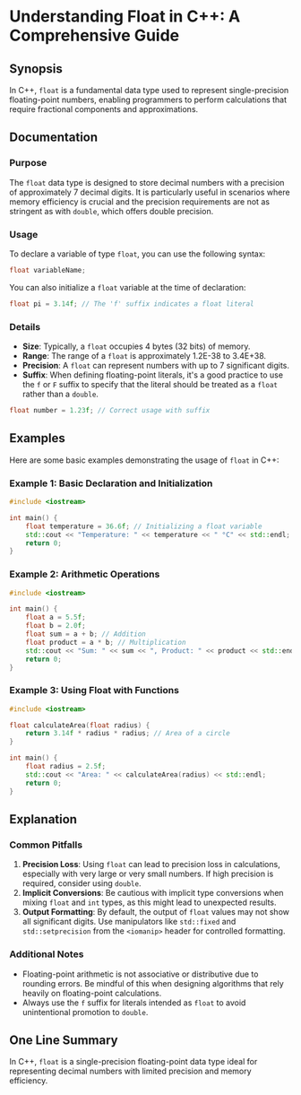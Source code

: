 <!--
Meta Description: # Understanding Float in C++: A Comprehensive Guide ## Synopsis In C++, `float` is a fundamental data type used to represent single-precision floating...
Meta Keywords: float, precision, std, cpp, type
-->

# Understanding Float in C++: A Comprehensive Guide

## Synopsis
In C++, `float` is a fundamental data type used to represent single-precision floating-point numbers, enabling programmers to perform calculations that require fractional components and approximations.

## Documentation
### Purpose
The `float` data type is designed to store decimal numbers with a precision of approximately 7 decimal digits. It is particularly useful in scenarios where memory efficiency is crucial and the precision requirements are not as stringent as with `double`, which offers double precision.

### Usage
To declare a variable of type `float`, you can use the following syntax:

```cpp
float variableName;
```

You can also initialize a `float` variable at the time of declaration:

```cpp
float pi = 3.14f; // The 'f' suffix indicates a float literal
```

### Details
- **Size**: Typically, a `float` occupies 4 bytes (32 bits) of memory.
- **Range**: The range of a `float` is approximately 1.2E-38 to 3.4E+38.
- **Precision**: A `float` can represent numbers with up to 7 significant digits.
- **Suffix**: When defining floating-point literals, it's a good practice to use the `f` or `F` suffix to specify that the literal should be treated as a `float` rather than a `double`.

```cpp
float number = 1.23f; // Correct usage with suffix
```

## Examples
Here are some basic examples demonstrating the usage of `float` in C++:

### Example 1: Basic Declaration and Initialization
```cpp
#include <iostream>

int main() {
    float temperature = 36.6f; // Initializing a float variable
    std::cout << "Temperature: " << temperature << " °C" << std::endl;
    return 0;
}
```

### Example 2: Arithmetic Operations
```cpp
#include <iostream>

int main() {
    float a = 5.5f;
    float b = 2.0f;
    float sum = a + b; // Addition
    float product = a * b; // Multiplication
    std::cout << "Sum: " << sum << ", Product: " << product << std::endl;
    return 0;
}
```

### Example 3: Using Float with Functions
```cpp
#include <iostream>

float calculateArea(float radius) {
    return 3.14f * radius * radius; // Area of a circle
}

int main() {
    float radius = 2.5f;
    std::cout << "Area: " << calculateArea(radius) << std::endl;
    return 0;
}
```

## Explanation
### Common Pitfalls
1. **Precision Loss**: Using `float` can lead to precision loss in calculations, especially with very large or very small numbers. If high precision is required, consider using `double`.
2. **Implicit Conversions**: Be cautious with implicit type conversions when mixing `float` and `int` types, as this might lead to unexpected results.
3. **Output Formatting**: By default, the output of `float` values may not show all significant digits. Use manipulators like `std::fixed` and `std::setprecision` from the `<iomanip>` header for controlled formatting.

### Additional Notes
- Floating-point arithmetic is not associative or distributive due to rounding errors. Be mindful of this when designing algorithms that rely heavily on floating-point calculations.
- Always use the `f` suffix for literals intended as `float` to avoid unintentional promotion to `double`.

## One Line Summary
In C++, `float` is a single-precision floating-point data type ideal for representing decimal numbers with limited precision and memory efficiency.
